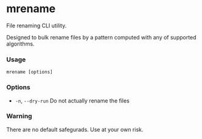 # mrename

File renaming CLI utility.

Designed to bulk rename files by a pattern computed with any of supported algorithms.

### Usage

```shell script
mrename [options]
```

### Options

- `-n`, `--dry-run` Do not actually rename the files


### Warning

There are no default safegurads. Use at your own risk.

